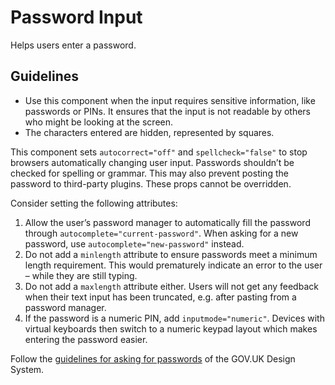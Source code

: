 <!-- @license CC0-1.0 -->

# Password Input

Helps users enter a password.

## Guidelines

- Use this component when the input requires sensitive information, like passwords or PINs.
  It ensures that the input is not readable by others who might be looking at the screen.
- The characters entered are hidden, represented by squares.

This component sets `autocorrect="off"` and `spellcheck="false"` to stop browsers automatically changing user input.
Passwords shouldn’t be checked for spelling or grammar.
This may also prevent posting the password to third-party plugins.
These props cannot be overridden.

Consider setting the following attributes:

1. Allow the user’s password manager to automatically fill the password through `autocomplete="current-password"`.
   When asking for a new password, use `autocomplete="new-password"` instead.
2. Do not add a `minlength` attribute to ensure passwords meet a minimum length requirement.
   This would prematurely indicate an error to the user – while they are still typing.
3. Do not add a `maxlength` attribute either.
   Users will not get any feedback when their text input has been truncated, e.g. after pasting from a password manager.
4. If the password is a numeric PIN, add `inputmode="numeric"`.
   Devices with virtual keyboards then switch to a numeric keypad layout which makes entering the password easier.

Follow the [guidelines for asking for passwords](https://design-system.service.gov.uk/patterns/passwords/) of the GOV.UK Design System.
